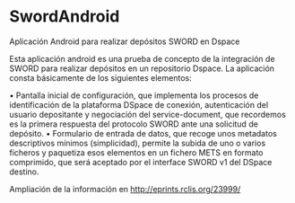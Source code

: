 # SwordAndroid
Aplicación Android para realizar depósitos SWORD en Dspace

 Esta aplicación android es una prueba de concepto de la integración de SWORD para realizar depósitos en un repositorio Dspace. La aplicación consta básicamente de los siguientes elementos:
 
• Pantalla inicial de configuración, que implementa los procesos de identificación de la plataforma DSpace de conexión, autenticación del usuario depositante y negociación del service-document, que recordemos es la primera respuesta del protocolo SWORD ante una solicitud de depósito.
• Formulario de entrada de datos, que recoge unos metadatos descriptivos mínimos (simplicidad), permite la subida de uno o varios ficheros y paquetiza esos elementos en un fichero METS en formato comprimido, que será aceptado por el interface SWORD v1 del DSpace destino.

 Ampliación de la información en http://eprints.rclis.org/23999/
